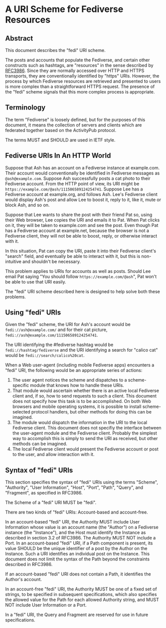 # A URI Scheme for Fediverse Resources

## Abstract

This document describes the "fedi" URI scheme.

The posts and accounts that populate the Fediverse, and certain other constructs such as hashtags, are "resources" in the sense described by [RFC3986](https://datatracker.ietf.org/doc/html/rfc3986). Since they are normally accessed over HTTP and HTTPS transports, they are conventionally identified by "https" URIs. However, the process by which Fediverse resources are retrieved and presented to users is more complex than a straightforward HTTPS request. The presence of the "fedi" scheme signals that this more complex process is appropriate.

## Terminology

The term "Fediverse" is loosely defined, but for the purposes of this document, it means the collection of servers and clients which are federated together based on the ActivityPub protocol.

The terms MUST and SHOULD are used in IETF style.

## Fediverse URIs In An HTTP World

Suppose that Ash has an account on a Fediverse instance at example.com. Their account would conventionally be identified in Fediverse messages as `@ash@example.com`. Suppose Ash successfully posts a cat photo to their Fediverse account. From the HTTP point of view, its URI might be `https://example.com/@ash/111506589124254741`. Suppose Lee has a Fediverse account at example.org, and follows Ash. Lee's Fediverse client would display Ash's post and allow Lee to boost it, reply to it, like it, mute or block Ash, and so on.

Suppose that Lee wants to share the post with their friend Pat so, using their Web browser, Lee copies the URI and emails it to Pat. When Pat clicks on it, they will be taken to example.com and see the post. Even though Pat has a Fediverse account at example.net, because the browser is not a Fediverse client, they will not be able to boost, reply, or otherwise interact with it.

In this situation, Pat can copy the URI, paste it into their Fediverse client's "search" field, and eventually be able to interact with it, but this is non-intuitive and shouldn't be necessary.

This problem applies to URIs for accounts as well as posts. Should Lee email Pat saying "You should follow `https://example.com/@ash`", Pat won't be able to use that URI easily.

The "fedi" URI scheme described here is designed to help solve both these problems.

## Using "fedi" URIs

Given the "fedi" scheme, the URI for Ash's account would be `fedi://ash@example.com/` and for their cat picture, `fedi://ash@example.com/111506589124254741`.

The URI identifying the #fediverse hashtag would be `fedi://hashtag/fediverse` and the URI identifying a search for "calico cat" would be `fedi://search/calico%20cat`.

When a Web user-agent (including mobile Fediverse apps) encounters a "fedi" URI, the following would be an appropriate series of actions:

1. The user agent notices the scheme and dispatches to a scheme-specific module that knows how to handle these URIs.
2. That module would ascertain whether there is an active local Fediverse client and, if so, how to send requests to such a client. This document does not specify how this task is to be accomplished. On both Web browsers and mobile operating systems, it is possible to install scheme-selected protocol handlers, but other methods for doing this can be imagined.
3. The module would dispatch the information in the URI to the local Fediverse client. This document does not specifiy the interface between the user-agent module and the Fediverse client. Probably the simplest way to accomplish this is simply to send the URI as received, but other methods can be imagined.
4. The local Fediverse client would present the Fediverse account or post to the user, and allow interaction with it.

## Syntax of "fedi" URIs

This section specifies the syntax of "fedi" URIs using the terms "Scheme", "Authority", "User Information", "Host", "Port", "Path", "Query", and "Fragment", as specified in RFC3986.

The Scheme of a "fedi" URI MUST be "fedi".

There are two kinds of "fedi" URIs: Account-based and account-free.

In an account-based "fedi" URI, the Authority MUST include User Information whose value is an account name (the "Author") on a Fediverse instance (the "Instance"), and the Host must identify the Instance as described in section 3.2 of RFC3986. The Authority MUST NOT include a Port. In an account-based "fedi" URI, if a Path component is present, its value SHOULD be the unique identifier of a post by the Author on the Instance. Such a URI identifies an individual post on the Instance. This document does not limit the syntax of the Path beyond the constraints described in RFC3986.

If an account-based "fedi" URI does not contain a Path, it identifies the Author's account.

In an account-free "fedi" URI, the Authority MUST be one of a fixed set of strings, to be specified in subsequent specifications, which also specifies the allowed value for the Path for each allowed Authority string, and MUST NOT include User Information or a Port.

In a "fedi" URI, the Query and Fragment are reserved for use in future specifications.
